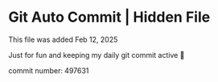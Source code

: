 # Git Auto Commit | Hidden File

This file was added Feb 12, 2025

Just for fun and keeping my daily git commit active 🤪

commit number: 497631
